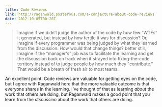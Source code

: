 ```yaml
---
title: Code Reviews
link: http://raganwald.posterous.com/a-conjecture-about-code-reviews
date: 2012-10-05T00:20Z
---
```

> Imagine if we didn’t judge the author of the code by how few “WTFs” it generated, but instead by how fertile it was
> for discussion? Or, imagine if every programmer was being judged by what they learned from the discussion. How would
> that change things? better still, imagine if the “manager's” job was to facilitate the learning and get the
> discussion back on track when it strayed into fixing-the-code territory instead of to judge people by how much they
> "contribute." That would be a breath of fresh air to most teams.

An excellent point. Code reviews are valuable for getting eyes on the code, but I agree with Raganwald here that the
more valuable outcome is that everyone shares in the learning. I've thought of that as learning *about* the work that
others are doing, but Raganwald makes a good point that you learn from the *discussion* about the work that others are
doing.
